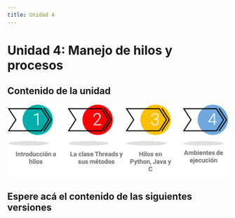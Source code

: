 ```yaml
---
title: Unidad 4
---
```

# Unidad 4: Manejo de hilos y procesos

## Contenido de la unidad

<img src="_static/images/contenidoU4.png"/>

## Espere acá el contenido de las siguientes versiones